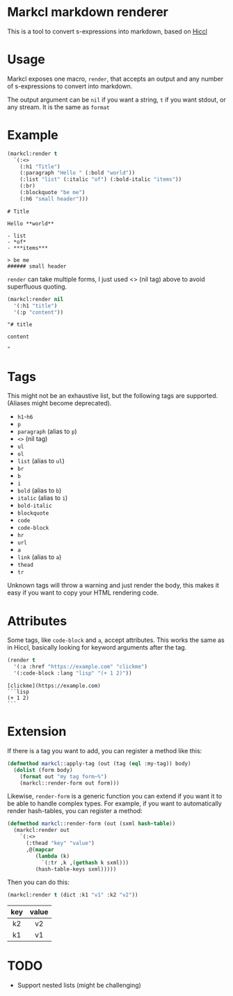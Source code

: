 # Markcl markdown renderer

This is a tool to convert s-expressions into markdown, based on [Hiccl](https://github.com/garlic0x1/hiccl)

# Usage

Markcl exposes one macro, `render`, that accepts an output and any number of s-expressions to convert into markdown.

The output argument can be `nil` if you want a string, `t` if you want stdout, or any stream.  It is the same as `format`

# Example

```lisp
(markcl:render t
  `(:<>
    (:h1 "Title")
    (:paragraph "Hello " (:bold "world"))
    (:list "list" (:italic "of") (:bold-italic "items"))
    (:br)
    (:blockquote "be me")
    (:h6 "small header")))
```

```
# Title

Hello **world**

- list
- *of*
- ***items***

> be me
###### small header

```

`render` can take multiple forms, I just used <> (nil tag) above to avoid superfluous quoting.

```lisp
(markcl:render nil
  '(:h1 "title")
  '(:p "content"))
```

```
"# title

content

"
```

# Tags

This might not be an exhaustive list, but the following tags are supported.
(Aliases might become deprecated).

- `h1`-`h6`
- `p`
- `paragraph` (alias to `p`)
- `<>` (nil tag)
- `ul`
- `ol`
- `list` (alias to `ul`)
- `br`
- `b`
- `i`
- `bold` (alias to `b`)
- `italic` (alias to `i`)
- `bold-italic`
- `blockquote`
- `code`
- `code-block`
- `hr`
- `url`
- `a`
- `link` (alias to `a`)
- `thead`
- `tr`

Unknown tags will throw a warning and just render the body, this makes it easy if you want to copy your HTML rendering code.

# Attributes

Some tags, like `code-block` and `a`, accept attributes.  This works the same as in Hiccl, basically looking for keyword arguments after the tag.

```lisp
(render t
  '(:a :href "https://example.com" "clickme")
  '(:code-block :lang "lisp" "(+ 1 2)"))
```

````
[clickme](https://example.com)
```lisp
(+ 1 2)
```
````

# Extension

If there is a tag you want to add, you can register a method like this:

```lisp
(defmethod markcl::apply-tag (out (tag (eql :my-tag)) body)
  (dolist (form body)
    (format out "my tag form~%")
    (markcl::render-form out form)))
```

Likewise, `render-form` is a generic function you can extend if you want it to be able to handle complex types.  For example, if you want to automatically render hash-tables, you can register a method:

```lisp
(defmethod markcl::render-form (out (sxml hash-table))
  (markcl:render out
    `(:<>
      (:thead "key" "value")
      ,@(mapcar
         (lambda (k)
           `(:tr ,k ,(gethash k sxml)))
         (hash-table-keys sxml)))))
```

Then you can do this:

```lisp
(markcl:render t (dict :k1 "v1" :k2 "v2"))
```

| key | value |
| :---: | :---: |
| k2 | v2 |
| k1 | v1 |

# TODO

- Support nested lists (might be challenging)
